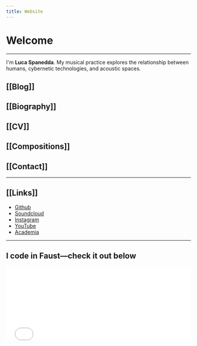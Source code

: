 ```yaml
---
title: Website
---
```

# Welcome
---
I'm **Luca Spanedda**. My musical practice explores the relationship between humans, cybernetic technologies, and acoustic spaces.
## [[Blog]]
## [[Biography]] 
## [[CV]] 
## [[Compositions]]
## [[Contact]]

---
## [[Links]]

- [Github](https://github.com/LucaSpanedda/)
- [Soundcloud](https://soundcloud.com/luca-spanedda-1995)
- [Instagram](https://www.instagram.com/luca_spanedda/)
- [YouTube](https://www.youtube.com/channel/UCRCkVPYRcgo84G8W_uJZuaw)
- [Academia](https://conservatoriosantacecilia.academia.edu/LucaSpanedda)

---
## I code in Faust—check it out below
<iframe src="faustcode.html" width="100%" height="200px" style="border: none;"></iframe>
